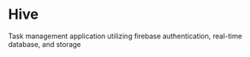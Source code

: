 # Hive
Task management application utilizing firebase authentication, real-time database, and storage
